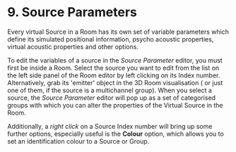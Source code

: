# 9. Source Parameters

Every virtual Source in a Room has its own set of variable parameters which define
its simulated positional information, psycho acoustic properties, virtual acoustic
properties and other options.

To edit the variables of a source in the _Source Parameter_ editor, you must first be
inside a Room. Select the source you want to edit from the list on the left side panel
of the Room editor by left clicking on its Index number. Alternatively, grab its 'emitter' object in the 3D Room visualisation ( or just one of them, if the source is a multichannel group). When you select a source, the _Source Parameter_ editor will pop
up as a set of categorised groups with which you can alter the properties of the Virtual Source in the Room.

Additionally, a _right click_ on a Source Index number will bring up some further
options, especially useful is the **Colour** option, which allows you to set an identification colour to a Source or Group.

